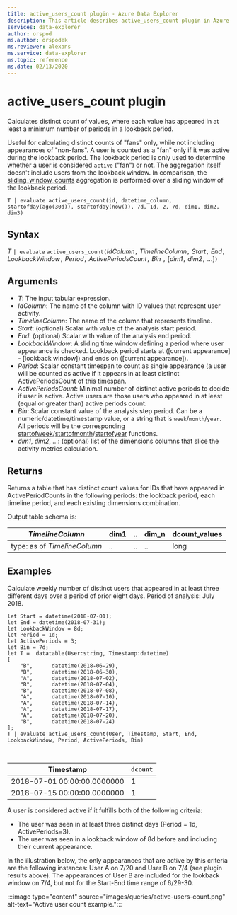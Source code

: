 ```yaml
---
title: active_users_count plugin - Azure Data Explorer
description: This article describes active_users_count plugin in Azure Data Explorer.
services: data-explorer
author: orspod
ms.author: orspodek
ms.reviewer: alexans
ms.service: data-explorer
ms.topic: reference
ms.date: 02/13/2020
---
```

# active_users_count plugin

Calculates distinct count of values, where each value has appeared in at least a minimum number of periods in a lookback period.

Useful for calculating distinct counts of "fans" only,  while not including appearances of "non-fans". A user is counted as a "fan" only if it was active during the lookback period. 
The lookback period is only used to determine whether a user is considered `active` ("fan") or not. 
The aggregation itself doesn't include users from the lookback window. In comparison, the [sliding_window_counts](sliding-window-counts-plugin.md) aggregation is performed over a sliding window of the lookback period.

```kusto
T | evaluate active_users_count(id, datetime_column, startofday(ago(30d)), startofday(now()), 7d, 1d, 2, 7d, dim1, dim2, dim3)
```

## Syntax

*T* `| evaluate` `active_users_count(`*IdColumn*`,` *TimelineColumn*`,` *Start*`,` *End*`,` *LookbackWindow*`,` *Period*`,` *ActivePeriodsCount*`,` *Bin* `,` [*dim1*`,` *dim2*`,` ...]`)`

## Arguments

* *T*: The input tabular expression.
* *IdColumn*: The name of the column with ID values that represent user activity. 
* *TimelineColumn*: The name of the column that represents timeline.
* *Start*: (optional) Scalar with value of the analysis start period.
* *End*: (optional) Scalar with value of the analysis end period.
* *LookbackWindow*: A sliding time window defining a period where user appearance is checked. Lookback period starts at ([current appearance] - [lookback window]) and ends on ([current appearance]). 
* *Period*: Scalar constant timespan to count as single appearance (a user will be counted as active if it appears in at least distinct ActivePeriodsCount of this timespan.
* *ActivePeriodsCount*: Minimal number of distinct active periods to decide if user is active. Active users are those users who appeared in at least (equal or greater than) active periods count.
* *Bin*: Scalar constant value of the analysis step period. Can be a numeric/datetime/timestamp value, or a string that is `week`/`month`/`year`. All periods will be the corresponding [startofweek](startofweekfunction.md)/[startofmonth](startofmonthfunction.md)/[startofyear](startofyearfunction.md) functions.
* *dim1*, *dim2*, ...: (optional) list of the dimensions columns that slice the activity metrics calculation.

## Returns

Returns a table that has distinct count values for IDs that have appeared in ActivePeriodCounts in the following periods: the lookback period, each timeline period, and each existing dimensions combination.

Output table schema is:

|*TimelineColumn*|dim1|..|dim_n|dcount_values|
|---|---|---|---|---|
|type: as of *TimelineColumn*|..|..|..|long|


## Examples

Calculate weekly number of distinct users that appeared in at least three different days over a period of prior eight days. Period of analysis: July 2018.

```kusto
let Start = datetime(2018-07-01);
let End = datetime(2018-07-31);
let LookbackWindow = 8d;
let Period = 1d;
let ActivePeriods = 3;
let Bin = 7d; 
let T =  datatable(User:string, Timestamp:datetime)
[
    "B",      datetime(2018-06-29),
    "B",      datetime(2018-06-30),
    "A",      datetime(2018-07-02),
    "B",      datetime(2018-07-04),
    "B",      datetime(2018-07-08),
    "A",      datetime(2018-07-10),
    "A",      datetime(2018-07-14),
    "A",      datetime(2018-07-17),
    "A",      datetime(2018-07-20),
    "B",      datetime(2018-07-24)
]; 
T | evaluate active_users_count(User, Timestamp, Start, End, LookbackWindow, Period, ActivePeriods, Bin)



```

|Timestamp|`dcount`|
|---|---|
|2018-07-01 00:00:00.0000000|1|
|2018-07-15 00:00:00.0000000|1|

A user is considered active if it fulfills both of the following criteria: 
* The user was seen in at least three distinct days (Period = 1d, ActivePeriods=3).
* The user was seen in a lookback window of 8d before and including their current appearance.

In the illustration below, the only appearances that are active by this criteria are the following instances: User A on 7/20 and User B on 7/4 (see plugin results above). 
The appearances of User B are included for the lookback window on 7/4, but not for the Start-End time range of 6/29-30. 

:::image type="content" source="images/queries/active-users-count.png" alt-text="Active user count example.":::
